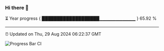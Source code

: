 ### Hi there 👋

⏳ Year progress { ███████████████████▁▁▁▁▁▁▁▁▁▁▁ } 65.92 %

---

⏰ Updated on Thu, 29 Aug 2024 06:22:37 GMT

![Progress Bar CI](https://github.com/liununu/liununu/workflows/Progress%20Bar%20CI/badge.svg)
